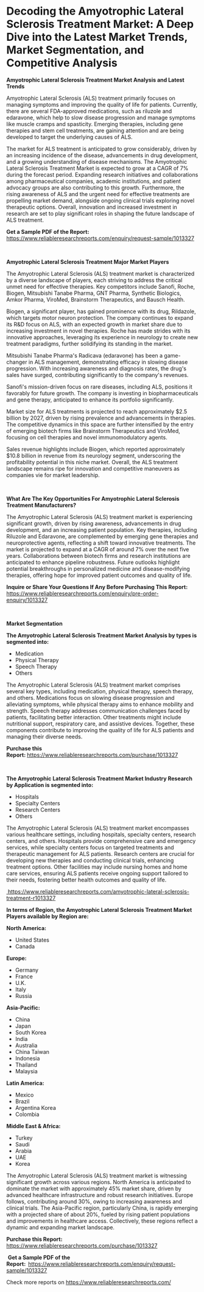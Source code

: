 <p><h1>Decoding the Amyotrophic Lateral Sclerosis Treatment Market: A Deep Dive into the Latest Market Trends, Market Segmentation, and Competitive Analysis</h1></p><p><strong>Amyotrophic Lateral Sclerosis Treatment Market Analysis and Latest Trends</strong></p>
<p><p>Amyotrophic Lateral Sclerosis (ALS) treatment primarily focuses on managing symptoms and improving the quality of life for patients. Currently, there are several FDA-approved medications, such as riluzole and edaravone, which help to slow disease progression and manage symptoms like muscle cramps and spasticity. Emerging therapies, including gene therapies and stem cell treatments, are gaining attention and are being developed to target the underlying causes of ALS. </p><p>The market for ALS treatment is anticipated to grow considerably, driven by an increasing incidence of the disease, advancements in drug development, and a growing understanding of disease mechanisms. The Amyotrophic Lateral Sclerosis Treatment Market is expected to grow at a CAGR of 7% during the forecast period. Expanding research initiatives and collaborations among pharmaceutical companies, academic institutions, and patient advocacy groups are also contributing to this growth. Furthermore, the rising awareness of ALS and the urgent need for effective treatments are propelling market demand, alongside ongoing clinical trials exploring novel therapeutic options. Overall, innovation and increased investment in research are set to play significant roles in shaping the future landscape of ALS treatment.</p></p>
<p><strong>Get a Sample PDF of the Report:&nbsp;</strong> <a href="https://www.reliableresearchreports.com/enquiry/request-sample/1013327?utm_campaign=3124&utm_medium=2&utm_source=Github&utm_content=ia&utm_term=06032025&utm_id=amyotrophic-lateral-sclerosis-treatment">https://www.reliableresearchreports.com/enquiry/request-sample/1013327</a></p>
<p>&nbsp;</p>
<p><strong>Amyotrophic Lateral Sclerosis Treatment Major Market Players</strong></p>
<p><p>The Amyotrophic Lateral Sclerosis (ALS) treatment market is characterized by a diverse landscape of players, each striving to address the critical unmet need for effective therapies. Key competitors include Sanofi, Roche, Biogen, Mitsubishi Tanabe Pharma, GNT Pharma, Synthetic Biologics, Amkor Pharma, ViroMed, Brainstorm Therapeutics, and Bausch Health.</p><p>Biogen, a significant player, has gained prominence with its drug, Rildazole, which targets motor neuron protection. The company continues to expand its R&D focus on ALS, with an expected growth in market share due to increasing investment in novel therapies. Roche has made strides with its innovative approaches, leveraging its experience in neurology to create new treatment paradigms, further solidifying its standing in the market.</p><p>Mitsubishi Tanabe Pharma's Radicava (edaravone) has been a game-changer in ALS management, demonstrating efficacy in slowing disease progression. With increasing awareness and diagnosis rates, the drug's sales have surged, contributing significantly to the company's revenues.</p><p>Sanofi's mission-driven focus on rare diseases, including ALS, positions it favorably for future growth. The company is investing in biopharmaceuticals and gene therapy, anticipated to enhance its portfolio significantly.</p><p>Market size for ALS treatments is projected to reach approximately $2.5 billion by 2027, driven by rising prevalence and advancements in therapies. The competitive dynamics in this space are further intensified by the entry of emerging biotech firms like Brainstorm Therapeutics and ViroMed, focusing on cell therapies and novel immunomodulatory agents.</p><p>Sales revenue highlights include Biogen, which reported approximately $10.8 billion in revenue from its neurology segment, underscoring the profitability potential in this niche market. Overall, the ALS treatment landscape remains ripe for innovation and competitive maneuvers as companies vie for market leadership.</p></p>
<p>&nbsp;</p>
<p><strong>What Are The Key Opportunities For Amyotrophic Lateral Sclerosis Treatment Manufacturers?</strong></p>
<p><p>The Amyotrophic Lateral Sclerosis (ALS) treatment market is experiencing significant growth, driven by rising awareness, advancements in drug development, and an increasing patient population. Key therapies, including Riluzole and Edaravone, are complemented by emerging gene therapies and neuroprotective agents, reflecting a shift toward innovative treatments. The market is projected to expand at a CAGR of around 7% over the next five years. Collaborations between biotech firms and research institutions are anticipated to enhance pipeline robustness. Future outlooks highlight potential breakthroughs in personalized medicine and disease-modifying therapies, offering hope for improved patient outcomes and quality of life.</p></p>
<p><strong>Inquire or Share Your Questions If Any Before Purchasing This Report:</strong> <a href="https://www.reliableresearchreports.com/enquiry/pre-order-enquiry/1013327?utm_campaign=3124&utm_medium=2&utm_source=Github&utm_content=ia&utm_term=06032025&utm_id=amyotrophic-lateral-sclerosis-treatment">https://www.reliableresearchreports.com/enquiry/pre-order-enquiry/1013327</a></p>
<p>&nbsp;</p>
<p><strong>Market Segmentation</strong></p>
<p><strong>The Amyotrophic Lateral Sclerosis Treatment Market Analysis by types is segmented into:</strong></p>
<p><ul><li>Medication</li><li>Physical Therapy</li><li>Speech Therapy</li><li>Others</li></ul></p>
<p><p>The Amyotrophic Lateral Sclerosis (ALS) treatment market comprises several key types, including medication, physical therapy, speech therapy, and others. Medications focus on slowing disease progression and alleviating symptoms, while physical therapy aims to enhance mobility and strength. Speech therapy addresses communication challenges faced by patients, facilitating better interaction. Other treatments might include nutritional support, respiratory care, and assistive devices. Together, these components contribute to improving the quality of life for ALS patients and managing their diverse needs.</p></p>
<p><strong>Purchase this Report:&nbsp;</strong><a href="https://www.reliableresearchreports.com/purchase/1013327?utm_campaign=3124&utm_medium=2&utm_source=Github&utm_content=ia&utm_term=06032025&utm_id=amyotrophic-lateral-sclerosis-treatment">https://www.reliableresearchreports.com/purchase/1013327</a></p>
<p>&nbsp;</p>
<p><strong>The Amyotrophic Lateral Sclerosis Treatment Market Industry Research by Application is segmented into:</strong></p>
<p><ul><li>Hospitals</li><li>Specialty Centers</li><li>Research Centers</li><li>Others</li></ul></p>
<p><p>The Amyotrophic Lateral Sclerosis (ALS) treatment market encompasses various healthcare settings, including hospitals, specialty centers, research centers, and others. Hospitals provide comprehensive care and emergency services, while specialty centers focus on targeted treatments and therapeutic management for ALS patients. Research centers are crucial for developing new therapies and conducting clinical trials, enhancing treatment options. Other facilities may include nursing homes and home care services, ensuring ALS patients receive ongoing support tailored to their needs, fostering better health outcomes and quality of life.</p></p>
<p><a href="https://www.reliableresearchreports.com/amyotrophic-lateral-sclerosis-treatment-r1013327?utm_campaign=3124&utm_medium=2&utm_source=Github&utm_content=ia&utm_term=06032025&utm_id=amyotrophic-lateral-sclerosis-treatment">&nbsp;https://www.reliableresearchreports.com/amyotrophic-lateral-sclerosis-treatment-r1013327</a></p>
<p><strong>In terms of Region, the Amyotrophic Lateral Sclerosis Treatment Market Players available by Region are:</strong></p>
<p>
    <p> <strong> North America: </strong>
        <ul>
            <li>United States</li>
            <li>Canada</li>
        </ul>
        </p> 
    <p> <strong> Europe: </strong>
        <ul>
            <li>Germany</li>
            <li>France</li>
            <li>U.K.</li>
            <li>Italy</li>
            <li>Russia</li>
        </ul>
        </p> 
    <p> <strong> Asia-Pacific: </strong>
        <ul>
            <li>China</li>
            <li>Japan</li>
            <li>South Korea</li>
            <li>India</li>
            <li>Australia</li>
            <li>China Taiwan</li>
            <li>Indonesia</li>
            <li>Thailand</li>
            <li>Malaysia</li>
        </ul>
        </p> 
    <p> <strong> Latin America: </strong>
        <ul>
            <li>Mexico</li>
            <li>Brazil</li>
            <li>Argentina Korea</li>
            <li>Colombia</li>
        </ul>
        </p> 
    <p> <strong> Middle East & Africa: </strong>
        <ul>
            <li>Turkey</li>
            <li>Saudi</li>
            <li>Arabia</li>
            <li>UAE</li>
            <li>Korea</li>
        </ul>
    </p>
    </p>
<p><p>The Amyotrophic Lateral Sclerosis (ALS) treatment market is witnessing significant growth across various regions. North America is anticipated to dominate the market with approximately 45% market share, driven by advanced healthcare infrastructure and robust research initiatives. Europe follows, contributing around 30%, owing to increasing awareness and clinical trials. The Asia-Pacific region, particularly China, is rapidly emerging with a projected share of about 20%, fueled by rising patient populations and improvements in healthcare access. Collectively, these regions reflect a dynamic and expanding market landscape.</p></p>
<p><strong>Purchase this Report: </strong><a href="https://www.reliableresearchreports.com/purchase/1013327?utm_campaign=3124&utm_medium=2&utm_source=Github&utm_content=ia&utm_term=06032025&utm_id=amyotrophic-lateral-sclerosis-treatment">https://www.reliableresearchreports.com/purchase/1013327</a></p>
<p>&nbsp;<strong>Get a Sample PDF of the Report:&nbsp;&nbsp;</strong><a href="https://www.reliableresearchreports.com/enquiry/request-sample/1013327?utm_campaign=3124&utm_medium=2&utm_source=Github&utm_content=ia&utm_term=06032025&utm_id=amyotrophic-lateral-sclerosis-treatment">https://www.reliableresearchreports.com/enquiry/request-sample/1013327</a></p>
<p><strong></strong></p>
<p>Check more reports on <a href="https://www.reliableresearchreports.com/?utm_campaign=3124&utm_medium=2&utm_source=Github&utm_content=ia&utm_term=06032025&utm_id=amyotrophic-lateral-sclerosis-treatment">https://www.reliableresearchreports.com/</a></p>
